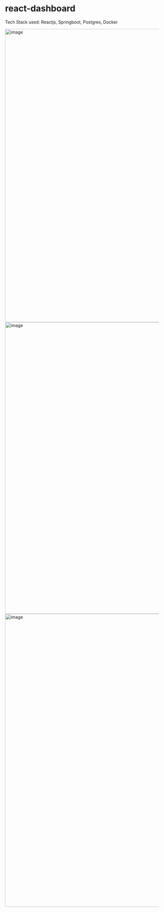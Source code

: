 # react-dashboard
Tech Stack used: Reactjs, Springboot, Postgres, Docker

<img width="960" alt="image" src="https://github.com/sebinfrancis7/react-dashboard/assets/59263190/8f73ce9c-5b70-4ad6-9f9d-61969b488beb">
<img width="955" alt="image" src="https://github.com/sebinfrancis7/react-dashboard/assets/59263190/bc511e3f-22a0-4994-9ce2-db20ad8ea908">
<img width="959" alt="image" src="https://github.com/sebinfrancis7/react-dashboard/assets/59263190/213672c8-2b97-4030-a755-7a6a55976a5f">

